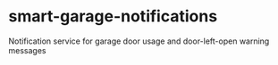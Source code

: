 # smart-garage-notifications
Notification service for garage door usage and door-left-open warning messages
